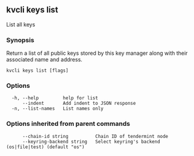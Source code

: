 <!--
title: list
-->
## kvcli keys list

List all keys

### Synopsis

Return a list of all public keys stored by this key manager
along with their associated name and address.

```
kvcli keys list [flags]
```

### Options

```
  -h, --help         help for list
      --indent       Add indent to JSON response
  -n, --list-names   List names only
```

### Options inherited from parent commands

```
      --chain-id string          Chain ID of tendermint node
      --keyring-backend string   Select keyring's backend (os|file|test) (default "os")
```

